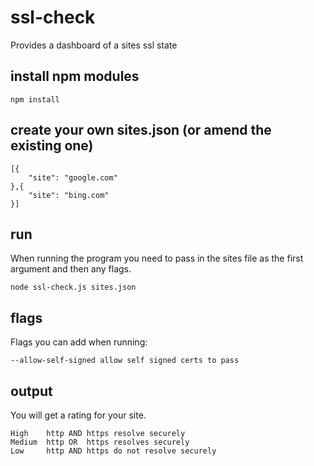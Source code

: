 # ssl-check
Provides a dashboard of a sites ssl state

## install npm modules
```
npm install
```

## create your own sites.json (or amend the existing one)
```
[{
	"site": "google.com"
},{
	"site": "bing.com"
}]
```

## run
When running the program you need to pass in the sites file as the first argument and then any flags.
```
node ssl-check.js sites.json
```

## flags
Flags you can add when running:
```
--allow-self-signed	allow self signed certs to pass
```

## output
You will get a rating for your site.
```
High    http AND https resolve securely
Medium  http OR  https resolves securely
Low     http AND https do not resolve securely
```
